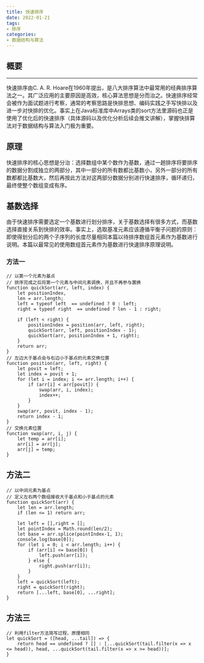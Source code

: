 ```yaml
---
title: 快速排序
date: 2022-01-21
tags:
- 排序
categories:
- 数据结构与算法
---
```

## 概要
---
快速排序由C. A. R. Hoare在1960年提出，是八大排序算法中最常用的经典排序算法之一。其广泛应用的主要原因是高效，核心算法思想是分而治之。快速排序经常会被作为面试题进行考察，通常的考察思路是快排思想、编码实践之手写快排以及进一步对快排的优化。事实上在Java标准库中Arrays类的sort方法里源码也正是使用了优化后的快速排序（具体源码以及优化分析后续会推文讲解），掌握快排算法对于数据结构与算法入门极为重要。
## 原理
快速排序的核心思想是分治：选择数组中某个数作为基数，通过一趟排序将要排序的数据分割成独立的两部分，其中一部分的所有数都比基数小，另外一部分的所有数都都比基数大，然后再按此方法对这两部分数据分别进行快速排序，循环递归，最终使整个数组变成有序。
## 基数选择
由于快速排序需要选定一个基数进行划分排序，关于基数选择有很多方式，而基数选择直接关系到快排的效率。事实上，选取基准元素应该遵循平衡子问题的原则：即使得划分后的两个子序列的长度尽量相同本篇以待排序数组首元素作为基数进行说明。本篇以最常见的使用数组首元素作为基数进行快速排序原理说明。
### 方法一
````
// 以第一个元素为基点
// 排序完成之后将第一个元素与中间元素调换，并且不再参与置换
function quickSort(arr, left, index) {
    let positionIndex,
    len = arr.length;
    left = typeof left  == undefined ? 0 : left;
    right = typeof right  == undefined ? len - 1 : right;
    
    if (left < right) {
        positionIndex = position(arr, left, right);
        quickSort(arr, left, positionIndex - 1);
        quickSort(arr, positionIndex + 1, right);
    }
    return arr;
}
// 左边大于基点会与右边小于基点的元素交换位置
function position(arr, left, right) {
    let povit = left;
    let index = povit + 1;
    for (let i = index; i <= arr.length; i++) {
        if (arr[i] < arr[povit]) {
            swap(arr, i, index);
            index++;
        }
    }
    swap(arr, povit, index - 1);
    return index - 1;
}
// 交换元素位置
function swap(arr, i, j) {
    let temp = arr[i];
    arr[i] = arr[j];
    arr[j] = temp;
}
````
## 方法二
````
// 以中间元素为基点
// 定义左右两个数组接收大于基点和小于基点的元素
function quickSort(arr) {
    let len = arr.length;
    if (len <= 1) return arr;

    let left = [],right = [];
    let pointIndex = Math.round(len/2);
    let base = arr.splice(pointIndex-1, 1);
    console.log(base[0]);
    for (let i = 0; i < arr.length; i++) {
        if (arr[i] <= base[0]) {
            left.push(arr[i]);
        } else {
            right.push(arr[i]);
        }
    }
    left = quickSort(left);
    right = quickSort(right);
    return [...left, base[0], ...right];
}
````    
## 方法三
````
// 利用filter方法简写过程，原理相同
let quickSort = ([head, ...tail]) => {
    return head == undefined ? [] : [...quickSort(tail.filter(x => x <= head)), head, ...quickSort(tail.filter(x => x >= head))];
}
````